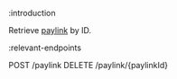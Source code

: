 :introduction

Retrieve [paylink](/paylink-api/) by ID.

:relevant-endpoints

POST /paylink
DELETE /paylink/{paylinkId}
